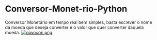 # Conversor-Monet-rio-Python
Conversor Monetário em tempo real
bem simples, basta escrever o nome da moeda que deseja converter e o valor que quer converter daquela moeda.
[![novocon.png](https://i.postimg.cc/cHBz2ZQS/novocon.png)](https://postimg.cc/0MrZKTWW)









 
